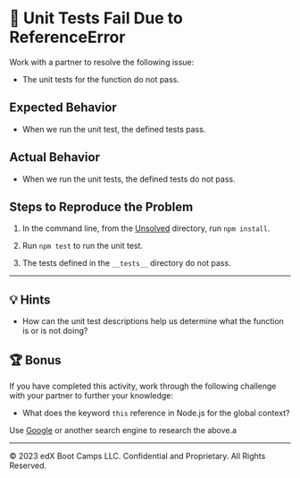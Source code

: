 # 🐛 Unit Tests Fail Due to ReferenceError

Work with a partner to resolve the following issue:

* The unit tests for the function do not pass.

## Expected Behavior

* When we run the unit test, the defined tests pass.

## Actual Behavior

* When we run the unit tests, the defined tests do not pass.

## Steps to Reproduce the Problem

1. In the command line, from the [Unsolved](./Unsolved) directory, run `npm install`.

2. Run `npm test` to run the unit test.

3. The tests defined in the `__tests__` directory do not pass.

---

## 💡 Hints

* How can the unit test descriptions help us determine what the function is or is not doing?

## 🏆 Bonus

If you have completed this activity, work through the following challenge with your partner to further your knowledge:

* What does the keyword `this` reference in Node.js for the global context?

Use [Google](https://www.google.com) or another search engine to research the above.a

---
© 2023 edX Boot Camps LLC. Confidential and Proprietary. All Rights Reserved.
